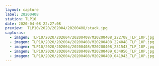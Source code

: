 ```yaml
---
layout: capture
label: 20200408
station: TLP10
date: 2020-04-08 22:27:08
preview:  TLP10/2020/202004/20200408/stack.jpg
capturas:
  - imagem: TLP10/2020/202004/20200408/M20200408_222708_TLP_10P.jpg
  - imagem: TLP10/2020/202004/20200408/M20200408_224048_TLP_10P.jpg
  - imagem: TLP10/2020/202004/20200408/M20200408_231543_TLP_10P.jpg
  - imagem: TLP10/2020/202004/20200408/M20200409_034956_TLP_10P.jpg
  - imagem: TLP10/2020/202004/20200408/M20200409_041943_TLP_10P.jpg
---
```

